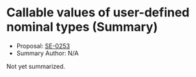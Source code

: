 # Callable values of user-defined nominal types (Summary)

* Proposal: [SE-0253](https://github.com/apple/swift-evolution/blob/main/proposals/0253-callable.md)
* Summary Author: N/A

Not yet summarized.
